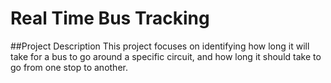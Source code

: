 # Real Time Bus Tracking
##Project Description 
This project focuses on identifying how long it will take for a bus to go around a specific circuit, and how long it should take to go from one stop to another. 
